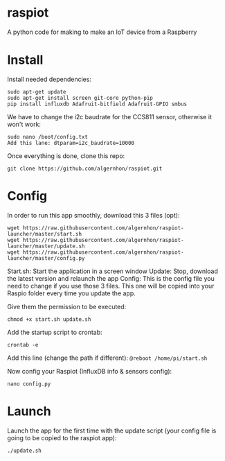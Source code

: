 # raspiot
A python code for making to make an IoT device from a Raspberry

# Install
Install needed dependencies:
```
sudo apt-get update
sudo apt-get install screen git-core python-pip
pip install influxdb Adafruit-bitfield Adafruit-GPIO smbus
```

We have to change the i2c baudrate for the CCS811 sensor, otherwise it won't work:
```
sudo nano /boot/config.txt
Add this lane: dtparam=i2c_baudrate=10000
```

Once everything is done, clone this repo:
```
git clone https://github.com/algernhon/raspiot.git
```

# Config 
In order to run this app smoothly, download this 3 files (opt):
```
wget https://raw.githubusercontent.com/algernhon/raspiot-launcher/master/start.sh
wget https://raw.githubusercontent.com/algernhon/raspiot-launcher/master/update.sh
wget https://raw.githubusercontent.com/algernhon/raspiot-launcher/master/config.py
```

Start.sh: Start the application in a screen window
Update: Stop, download the latest version and relaunch the app
Config: This is the config file you need to change if you use those 3 files. This one will be copied into your Raspio folder every time you update the app.

Give them the permission to be executed:
```
chmod +x start.sh update.sh
```

Add the startup script to crontab:
```
crontab -e
```
Add this line (change the path if different): `@reboot /home/pi/start.sh`

Now config your Raspiot (InfluxDB info & sensors config):
```
nano config.py
```

# Launch
Launch the app for the first time with the update script (your config file is going to be copied to the raspiot app): 
```
./update.sh
```